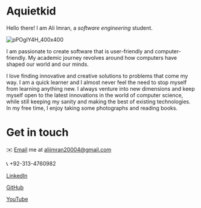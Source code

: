 ﻿# Aquietkid

Hello there! I am Ali Imran, a _software engineering_ student. 

![pPOgIY4H_400x400](https://github.com/user-attachments/assets/44e13784-8870-4fa9-ad17-ec7863a2a449)


I am passionate to create software that is user-friendly and computer-friendly. My academic journey revolves around how computers have shaped our world and our minds. 

I love finding innovative and creative solutions to problems that come my way. I am a quick learner and I almost never feel the need to stop myself from learning anything new. I always venture into new dimensions and keep myself open to the latest innovations in the world of computer science, while still keeping my sanity and making the best of existing technologies. In my free time, I enjoy taking some photographs and reading books. 

# Get in touch

✉️ [Email](aliimran20004@gmail.com) me at aliimran20004@gmail.com

📞 +92-313-4760982

[LinkedIn](https://www.linkedin.com/in/ali-imran-8625b61ba/)

[GitHub](https://github.com/Aquietkid)

[YouTube](https://www.youtube.com/@aliimran3502)
